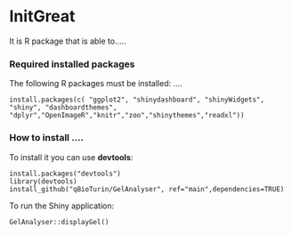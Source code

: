 # InitGreat

It is R package that is able to.....

### Required installed packages
The following R packages must be installed:
....

```
install.packages(c( "ggplot2", "shinydashboard", "shinyWidgets", "shiny", "dashboardthemes",
"dplyr","OpenImageR","knitr","zoo","shinythemes","readxl"))
```

### How to install ....
To install it you can use  **devtools**:

```
install.packages("devtools")
library(devtools)
install_github("qBioTurin/GelAnalyser", ref="main",dependencies=TRUE)
```
To run the Shiny application:

```
GelAnalyser::displayGel()
```
